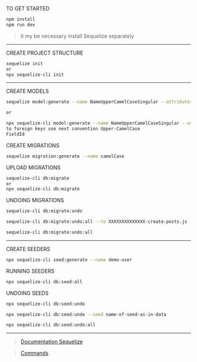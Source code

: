 TO GET STARTED

```sh
npm install
npm run dev
```

> it my be necessary install Sequelize separately

---

CREATE PROJECT STRUCTURE

```sh
sequelize init
or
npx sequelize-cli init
```

---

CREATE MODELS

```sh
sequelize model:generate --name NameUpperCamelCaseSingular --attributes field:integer,field:string,field:float

or

npx sequelize-cli model:generate --name NameUpperCamelCaseSingular --attributes firstName:string,lastName:string,email:string
to foreign keys use next convention Upper-CamelCase
FieldId

```

CREATE MIGRATIONS

```sh
sequelize migration:generate --name camelCase
```

UPLOAD MIGRATIONS

```sh
sequelize-cli db:migrate
or
npx sequelize-cli db:migrate
```

UNDOING MIGRATIONS

```sh
sequelize-cli db:migrate:undo

sequelize-cli db:migrate:undo:all --to XXXXXXXXXXXXXX-create-posts.js

sequelize-cli db:migrate:undo:all

```

---

CREATE SEEDERS

```sh
npx sequelize-cli seed:generate --name demo-user
```

RUNNING SEEDERS

```sh
npx sequelize-cli db:seed:all
```

UNDOING SEEDS

```sh
npx sequelize-cli db:seed:undo

npx sequelize-cli db:seed:undo --seed name-of-seed-as-in-data

npx sequelize-cli db:seed:undo:all
```

---

> [Documentation Sequelize](https://sequelize.org/docs/v6/other-topics/migrations/)

> [Commands](https://github.com/sequelize/cli)
